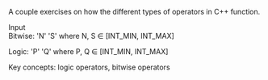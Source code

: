 A couple exercises on how the different types of operators in C++ function.
<br />

Input  
Bitwise: 'N' 'S' where N, S ∈ [INT_MIN, INT_MAX]

Logic: 'P' 'Q' where P, Q ∈ [INT_MIN, INT_MAX]

Key concepts: logic operators, bitwise operators
